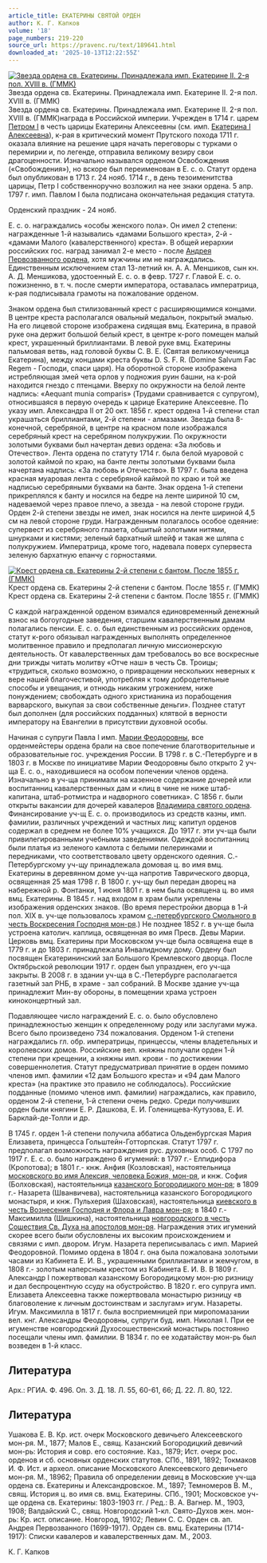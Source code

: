 ```yaml
---
article_title: ЕКАТЕРИНЫ СВЯТОЙ ОРДЕН
author: К. Г. Капков
volume: '18'
page_numbers: 219-220
source_url: https://pravenc.ru/text/189641.html
downloaded_at: '2025-10-13T12:22:55Z'
---
```


[![Звезда ордена св. Екатерины. Принадлежала имп. Екатерине II. 2-я пол. XVIII в. (ГММК)](https://pravenc.ru/data/764/493/1234/i200.jpg "Кликните для увеличения картинки")](https://pravenc.ru/data/764/493/1234/i400.jpg)Звезда ордена св. Екатерины. Принадлежала имп. Екатерине II. 2-я пол. XVIII в. (ГММК)  
Звезда ордена св. Екатерины. Принадлежала имп. Екатерине II. 2-я пол. XVIII в. (ГММК)награда в Российской империи. Учрежден в 1714 г. царем [Петром I](<https://pravenc.ru/text/Петр I.html>) в честь царицы Екатерины Алексеевны (см. имп. [Екатерина I Алексеевна](<https://pravenc.ru/text/Екатерина I Алексеевна.html>)), к-рая в критический момент Прутского похода 1711 г. оказала влияние на решение царя начать переговоры с турками о перемирии и, по легенде, отправила великому везиру свои драгоценности. Изначально назывался орденом Освобождения («Свобождения»), но вскоре был переименован в Е. с. о. Статут ордена был опубликован в 1713 г. 24 нояб. 1714 г., в день тезоименитства царицы, Петр I собственноручно возложил на нее знаки ордена. 5 апр. 1797 г. имп. Павлом I была подписана окончательная редакция статута.

Орденский праздник - 24 нояб.

Е. с. о. награждались «особы женского пола». Он имел 2 степени: награжденные 1-й назывались «дамами Большого креста», 2-й - «дамами Малого (кавалерственного) креста». В общей иерархии российских гос. наград занимал 2-е место - после [Андрея Первозванного ордена](<https://pravenc.ru/text/Андрея Первозванного ордена.html>), хотя мужчины им не награждались. Единственным исключением стал 13-летний кн. А. А. Меншиков, сын кн. А. Д. Меншикова, удостоенный Е. с. о. в февр. 1727 г. Главой Е. с. о. пожизненно, в т. ч. после смерти императора, оставалась императрица, к-рая подписывала грамоты на пожалование орденом.

Знаком ордена был стилизованный крест с расширяющимися концами. В центре креста располагался овальный медальон, покрытый эмалью. На его лицевой стороне изображена сидящая вмц. Екатерина, в правой руке она держит большой белый крест, в центре к-рого помещен малый крест, украшенный бриллиантами. В левой руке вмц. Екатерины пальмовая ветвь, над головой буквы С. В. Е. (Святая великомученица Екатерина), между концами креста буквы D. S. F. R. (Domine Salvum Fac Regem - Господи, спаси царя). На оборотной стороне изображена истребляющая змей чета орлов у подножия руин башни, на к-рой находится гнездо с птенцами. Вверху по окружности на белой ленте надпись: «Aequant munia comparis» (Трудами сравнивается с супругом), относившаяся в первую очередь к царице Екатерине Алексеевне. По указу имп. Александра II от 20 окт. 1856 г. крест ордена 1-й степени стал украшаться бриллиантами, 2-й степени - алмазами. Звезда была 8-конечной, серебряной, в центре на красном поле изображался серебряный крест на серебряном полукружии. По окружности золотыми буквами был начертан девиз ордена: «За любовь и Отечество». Лента ордена по статуту 1714 г. была белой муаровой с золотой каймой по краю, на банте ленты золотыми буквами была начертана надпись: «За любовь и Отечество». В 1797 г. была введена красная муаровая лента с серебряной каймой по краю и той же надписью серебряными буквами на банте. Знак ордена 1-й степени прикреплялся к банту и носился на бедре на ленте шириной 10 см, надеваемой через правое плечо, а звезда - на левой стороне груди. Орден 2-й степени звезды не имел, знак носился на ленте шириной 4,5 см на левой стороне груди. Награжденным полагалось особое одеяние: супервест из серебряного глазета, обшитый золотыми нитями, шнурками и кистями; зеленый бархатный шлейф и такая же шляпа с полукружием. Императрица, кроме того, надевала поверх супервеста зеленую бархатную епанчу с горностаями.

[![Крест ордена св. Екатерины 2-й степени с бантом. После 1855 г. (ГММК)](https://pravenc.ru/data/951/493/1234/i200.jpg "Кликните для увеличения картинки")](https://pravenc.ru/data/951/493/1234/i400.jpg)Крест ордена св. Екатерины 2-й степени с бантом. После 1855 г. (ГММК)  
Крест ордена св. Екатерины 2-й степени с бантом. После 1855 г. (ГММК)

С каждой награжденной орденом взимался единовременный денежный взнос на богоугодные заведения, старшим кавалерственным дамам полагались пенсии. Е. с. о. был единственным из российских орденов, статут к-рого обязывал награжденных выполнять определенное молитвенное правило и предполагал личную миссионерскую деятельность. От кавалерственных дам требовалось во все воскресные дни трижды читать молитву «Отче наш» в честь Св. Троицы; «трудиться, сколько возможно, о привращении нескольких неверных к вере нашей благочестивой, употребляя к тому добродетельные способы и увещания, и отнюдь никаким угрожением, ниже понуждением; свобождать одного христианина из порабощения варварского, выкупая за свои собственные деньги». Позднее статут был дополнен (для российских подданных) клятвой в верности императору на Евангелии в присутствии духовной особы.

Начиная с супруги Павла I имп. [Марии Феодоровны](<https://pravenc.ru/text/Мария Феодоровна.html>), все орденмейстеры ордена брали на свое попечение благотворительные и образовательные гос. учреждения России. В 1798 г. в С.-Петербурге и в 1803 г. в Москве по инициативе Марии Феодоровны было открыто 2 уч-ща Е. с. о., находившиеся на особом попечении членов ордена. Изначально в уч-ща принимали на казенное содержание дочерей или воспитанниц кавалерственных дам и «лиц в чине не ниже штаб-капитана, штаб-ротмистра и надворного советника». С 1856 г. были открыты вакансии для дочерей кавалеров [Владимира святого ордена](<https://pravenc.ru/text/Владимира святого ордена.html>). Финансирование уч-щ Е. с. о. производилось из средств казны, имп. фамилии, различных учреждений и частных лиц; капитул орденов содержал в среднем не более 10% учащихся. До 1917 г. эти уч-ща были привилегированными учебными заведениями. Одеждой воспитанниц были платья из зеленого камлота с белыми пелеринками и передниками, что соответствовало цвету орденского одеяния. С.-Петербургскому уч-щу принадлежала домовая ц. во имя вмц. Екатерины в деревянном доме уч-ща напротив Таврического дворца, освященная 25 мая 1798 г. В 1800 г. уч-щу был передан дворец на набережной р. Фонтанки, 1 июня 1801 г. в нем была освящена ц. во имя вмц. Екатерины. В 1845 г. над входом в храм были укреплены изображения орденских знаков. (Во время перестройки дворца в 1-й пол. XIX в. уч-ще пользовалось храмом [с.-петербургского Смольного в честь Воскресения Господня мон-ря](<https://pravenc.ru/text/с -петербургского Смольного в честь Воскресения Господня мон-ря.html>).) Не позднее 1852 г. в уч-ще была устроена католич. каплица, освященная во имя Пресв. Девы Марии. Церковь вмц. Екатерины при Московском уч-ще была освящена еще в 1779 г. и до 1803 г. принадлежала Инвалидному дому. Ордену был посвящен Екатерининский зал Большого Кремлевского дворца. После Октябрьской революции 1917 г. орден был упразднен, его уч-ща закрыты. В 2008 г. в здании уч-ща в С.-Петербурге располагается газетный зал РНБ, в храме - зал собраний. В Москве здание уч-ща принадлежит Мин-ву обороны, в помещении храма устроен киноконцертный зал.

Подавляющее число награждений Е. с. о. было обусловлено принадлежностью женщин к определенному роду или заслугами мужа. Всего было произведено 734 пожалования. Орденом 1-й степени награждались гл. обр. императрицы, принцессы, члены владетельных и королевских домов. Российские вел. княжны получали орден 1-й степени при крещении, а княжны имп. крови - по достижении совершеннолетия. Статут предусматривал принятие в орден помимо членов имп. фамилии «12 дам Большого креста» и «94 дам Малого креста» (на практике это правило не соблюдалось). Российские подданные (помимо членов имп. фамилии) награждались, как правило, орденом 2-й степени, 1-й степени очень редко. Среди получивших орден были княгини Е. Р. Дашкова, Е. И. Голенищева-Кутузова, Е. И. Барклай-де-Толли и др.

В 1745 г. орден 1-й степени получила аббатиса Ольденбургская Мария Елизавета, принцесса Гольштейн-Готторпская. Статут 1797 г. предполагал возможность награждения рус. духовных особ. С 1797 по 1917 г. Е. с. о. было награждено 6 игумений: в 1797 г.- Елпидифора (Кропотова); в 1801 г.- кнж. Анфия (Козловская), настоятельница [московского во имя Алексия, человека Божия, мон-ря](<https://pravenc.ru/text/московского во имя Алексия  человека Божия  мон-ря.html>), и кнж. София (Болховская), настоятельница [казанского Богородицкого мон-ря](<https://pravenc.ru/text/казанского Богородицкого мон-ря.html>); в 1809 г.- Назарета (Шванвичева), настоятельница казанского Богородицкого монастыря, и кнж. Пульхерия (Шаховская), настоятельница [киевского в честь Вознесения Господня и Флора и Лавра мон-ря](<https://pravenc.ru/text/киевского в честь Вознесения Господня и Флора и Лавра мон-ря.html>); в 1840 г.- Максимилла (Шишкина), настоятельница [новгородского в честь Сошествия Св. Духа на апостолов мон-ря](<https://pravenc.ru/text/новгородского в честь Сошествия Св  Духа на апостолов мон-ря.html>). Награждения этих игумений скорее всего были обусловлены их высоким происхождением и связями с имп. двором. Игум. Назарета переписывалась с имп. Марией Феодоровной. Помимо ордена в 1804 г. она была пожалована золотыми часами из Кабинета Е. И. В., украшенными бриллиантами и жемчугом, в 1808 г.- золотым наперсным крестом из Кабинета Е. И. В. В 1809 г. Александр I пожертвовал казанскому Богородицкому мон-рю ризницу и дал беспроцентную ссуду на обустройство. В 1820 г. его супруга имп. Елизавета Алексеевна также пожертвовала монастырю ризницу «в благоволение к личным достоинствам и заслугам» игум. Назареты. Игум. Максимилла в 1817 г. была восприемницей при миропомазании вел. кнг. Александры Феодоровны, супруги буд. имп. Николая I. При ее игуменстве новгородский Духосошественский монастырь постоянно посещали члены имп. фамилии. В 1834 г. по ее ходатайству мон-рь был возведен в 1-й класс.

## Литература

Арх.: РГИА. Ф. 496. Оп. 3. Д. 18. Л. 55, 60-61, 66; Д. 22. Л. 80, 122.

## Литература

Ушакова Е. В. Кр. ист. очерк Московского девичьего Алексеевского мон-ря. М., 1877; Малов Е., свящ. Казанский Богородицкий девичий мон-рь: История и совр. его состояние. Каз., 1879; Ист. очерк рос. орденов и сб. основных орденских статутов. СПб., 1891, 1892; Токмаков И. Ф. Ист. и археол. описание Московского Алексеевского девичьего мон-ря. М., 18962; Правила об определении девиц в Московские уч-ща ордена св. Екатерины и Александровское. М., 1897; Темномеров В. М., свящ. История ц. во имя св. вмц. Екатерины. СПб., 1901; Московское уч-ще ордена св. Екатерины: 1803-1903 гг. / Ред.: В. А. Вагнер. М., 1903, 1908; Валдайский С., свящ. Новгородский 1-кл. Свято-Духов жен. мон-рь: Кр. ист. описание. Новгород, 19102; Левин С. С. Орден св. ап. Андрея Первозванного (1699-1917). Орден св. вмц. Екатерины (1714-1917): Списки кавалеров и кавалерственных дам. М., 2003.

К. Г. Капков
